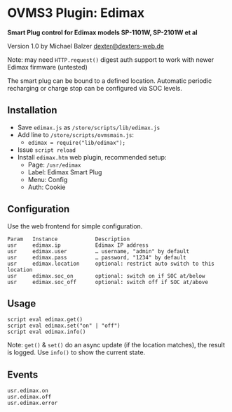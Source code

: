 # OVMS3 Plugin: Edimax

**Smart Plug control for Edimax models SP-1101W, SP-2101W et al**

Version 1.0 by Michael Balzer <dexter@dexters-web.de>

Note: may need `HTTP.request()` digest auth support to work with newer Edimax firmware (untested)

The smart plug can be bound to a defined location. Automatic periodic recharging or charge stop can
be configured via SOC levels.

## Installation

- Save `edimax.js` as `/store/scripts/lib/edimax.js`
- Add line to `/store/scripts/ovmsmain.js`:
  - `edimax = require("lib/edimax");`
- Issue `script reload`
- Install `edimax.htm` web plugin, recommended setup:
  - Page:    `/usr/edimax`
  - Label:   Edimax Smart Plug
  - Menu:    Config
  - Auth:    Cookie

## Configuration

Use the web frontend for simple configuration.

    Param   Instance            Description
    usr     edimax.ip           Edimax IP address
    usr     edimax.user         … username, "admin" by default
    usr     edimax.pass         … password, "1234" by default
    usr     edimax.location     optional: restrict auto switch to this location
    usr     edimax.soc_on       optional: switch on if SOC at/below
    usr     edimax.soc_off      optional: switch off if SOC at/above

## Usage

    script eval edimax.get()
    script eval edimax.set("on" | "off")
    script eval edimax.info()

Note: `get()` & `set()` do an async update (if the location matches), the result is logged.
Use `info()` to show the current state.

## Events

    usr.edimax.on
    usr.edimax.off
    usr.edimax.error

